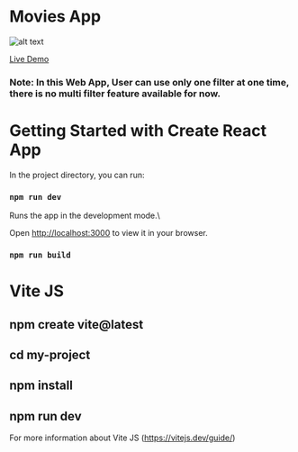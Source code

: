  # Movies App
 
 ![alt text](./src/assets/screenshort.png)

 [Live Demo](https://s-movies-app.netlify.app)

 ### Note: In this Web App, User can use only one filter at one time, there is no multi filter feature available for now.

 # Getting Started with Create React App

In the project directory, you can run:

### `npm run dev`

Runs the app in the development mode.\

Open [http://localhost:3000](http://localhost:3000) to view it in your browser.

### `npm run build`

# Vite JS

## npm create vite@latest
## cd my-project
## npm install
## npm run dev

For more information about Vite JS
 (https://vitejs.dev/guide/)